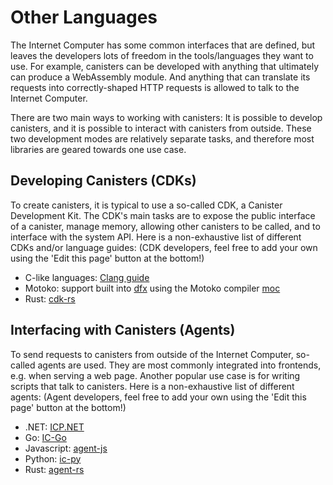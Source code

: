# Other Languages

The Internet Computer has some common interfaces that are defined, but leaves the developers lots of freedom in the tools/languages they want to use. For example, canisters can be developed with anything that ultimately can produce a WebAssembly module. And anything that can translate its requests into correctly-shaped HTTP requests is allowed to talk to the Internet Computer.

There are two main ways to working with canisters: It is possible to develop canisters, and it is possible to interact with canisters from outside. These two development modes are relatively separate tasks, and therefore most libraries are geared towards one use case. 

## Developing Canisters (CDKs)

To create canisters, it is typical to use a so-called CDK, a Canister Development Kit. The CDK's main tasks are to expose the public interface of a canister, manage memory, allowing other canisters to be called, and to interface with the system API. Here is a non-exhaustive list of different CDKs and/or language guides: (CDK developers, feel free to add your own using the 'Edit this page' button at the bottom!)

- C-like languages: [Clang guide](./clang-supported-languages.md)
- Motoko: support built into [dfx](../../install-upgrade-remove.mdx) using the Motoko compiler [moc](https://github.com/dfinity/motoko)
- Rust: [cdk-rs](https://github.com/dfinity/cdk-rs)

## Interfacing with Canisters (Agents)

To send requests to canisters from outside of the Internet Computer, so-called agents are used. They are most commonly integrated into frontends, e.g. when serving a web page. Another popular use case is for writing scripts that talk to canisters. Here is a non-exhaustive list of different agents: (Agent developers, feel free to add your own using the 'Edit this page' button at the bottom!)

- .NET: [ICP.NET](https://github.com/Gekctek/ICP.NET)
- Go: [IC-Go](https://github.com/mix-labs/IC-Go)
- Javascript: [agent-js](https://github.com/dfinity/agent-js)
- Python: [ic-py](https://github.com/rocklabs-io/ic-py)
- Rust: [agent-rs](https://github.com/dfinity/agent-rs)
